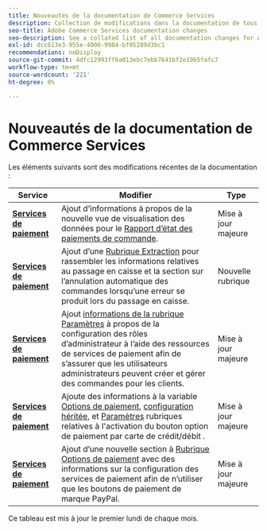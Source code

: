 ```yaml
---
title: Nouveautés de la documentation de Commerce Services
description: Collection de modifications dans la documentation de tous les services de commerce
seo-title: Adobe Commerce Services documentation changes
seo-description: See a collated list of all documentation changes for Adobe Commerce Services and integration services.
exl-id: dcc613e3-955e-4006-9984-bf05289d3bc1
recommendations: noDisplay
source-git-commit: 4dfc12993ff6a013ebc7ebb7641bf2e19b5fafc7
workflow-type: tm+mt
source-wordcount: '221'
ht-degree: 0%

---
```


# Nouveautés de la documentation de Commerce Services

Les éléments suivants sont des modifications récentes de la documentation :

| Service | Modifier | Type |
| -- | -- | -- |
| [**Services de paiement**](../payment-services/overview.md) | Ajout d’informations à propos de la nouvelle vue de visualisation des données pour le [Rapport d’état des paiements de commande](https://experienceleague.adobe.com/docs/commerce-merchant-services/payment-services/reporting/order-payment-status.html). | Mise à jour majeure |
| [**Services de paiement**](../payment-services/overview.md) | Ajout d’une [Rubrique Extraction](https://experienceleague.adobe.com/docs/commerce-merchant-services/payment-services/payments-checkout/checkout.html) pour rassembler les informations relatives au passage en caisse et la section sur l’annulation automatique des commandes lorsqu’une erreur se produit lors du passage en caisse. | Nouvelle rubrique |
| [**Services de paiement**](../payment-services/overview.md) | Ajout [informations de la rubrique Paramètres](https://experienceleague.adobe.com/docs/commerce-merchant-services/payment-services/configure/settings.html#configure-roles) à propos de la configuration des rôles d’administrateur à l’aide des ressources de services de paiement afin de s’assurer que les utilisateurs administrateurs peuvent créer et gérer des commandes pour les clients. | Mise à jour majeure |
| [**Services de paiement**](../payment-services/overview.md) | Ajoute des informations à la variable [Options de paiement](https://experienceleague.adobe.com/docs/commerce-merchant-services/payment-services/payments-checkout/payments-options.html#debit-or-credit-card-button), [configuration héritée](https://experienceleague.adobe.com/docs/commerce-merchant-services/payment-services/configure/configure-admin.html#configure-paypal-smart-buttons), et [Paramètres](https://experienceleague.adobe.com/docs/commerce-merchant-services/payment-services/configure/settings.html#payment-buttons) rubriques relatives à l&#39;activation du bouton option de paiement par carte de crédit/débit . | Mise à jour majeure |
| [**Services de paiement**](../payment-services/overview.md) | Ajout d’une nouvelle section à [Rubrique Options de paiement](https://experienceleague.adobe.com/docs/commerce-merchant-services/payment-services/payments-checkout/payments-options.html#use-only-paypal-branded-payment-buttons) avec des informations sur la configuration des services de paiement afin de n’utiliser que les boutons de paiement de marque PayPal. | Mise à jour majeure |

Ce tableau est mis à jour le premier lundi de chaque mois.
